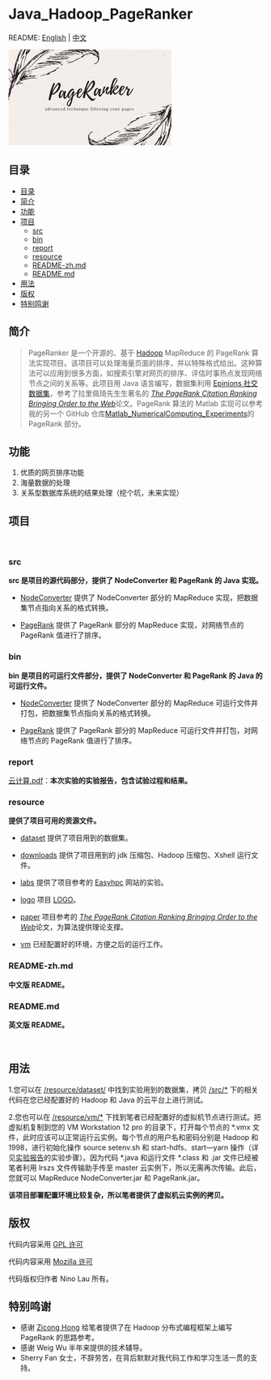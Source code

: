 # Java_Hadoop_PageRanker

README: [English](https://github.com/LovelyBuggies/Java_Hadoop_PageRanker/blob/master/README.md) | [中文](https://github.com/LovelyBuggies/Java_Hadoop_PageRanker/blob/master/README_zh.md)

![LOGO](https://github.com/LovelyBuggies/Java_Hadoop_PageRanker/blob/master/resource/logo/PageRanker.png)

## 目录

* [目录](https://github.com/LovelyBuggies/Java_Hadoop_PageRanker/blob/master/README_zh.md#目录)
* [简介](https://github.com/LovelyBuggies/Java_Hadoop_PageRanker/blob/master/README_zh.md#简介)
* [功能](https://github.com/LovelyBuggies/Java_Hadoop_PageRanker/blob/master/README_zh.md#功能)
* [项目](https://github.com/LovelyBuggies/Java_Hadoop_PageRanker/blob/master/README_zh.md#项目)
   * [src](https://github.com/LovelyBuggies/Java_Hadoop_PageRanker/blob/master/README_zh.md#src)
   * [bin](https://github.com/LovelyBuggies/Java_Hadoop_PageRanker/blob/master/README_zh.md#bin)
   * [report](https://github.com/LovelyBuggies/Java_Hadoop_PageRanker/blob/master/README_zh.md#report)
   * [resource](https://github.com/LovelyBuggies/Java_Hadoop_PageRanker/blob/master/README_zh.md#resource)
   * [README-zh.md](https://github.com/LovelyBuggies/Java_Hadoop_PageRanker/blob/master/README_zh.md#readme-zhmd)
   * [README.md](https://github.com/LovelyBuggies/Java_Hadoop_PageRanker/blob/master/README_zh.md#readmemd)
* [用法](https://github.com/LovelyBuggies/Java_Hadoop_PageRanker/blob/master/README_zh.md#用法)
* [版权](https://github.com/LovelyBuggies/Java_Hadoop_PageRanker/blob/master/README_zh.md#版权)
* [特别鸣谢](https://github.com/LovelyBuggies/Java_Hadoop_PageRanker/blob/master/README_zh.md#特别鸣谢)


## 简介

>PageRanker 是一个开源的、基于 [Hadoop](http://hadoop.apache.org) MapReduce 的 PageRank 算法实现项目。该项目可以处理海量页面的排序，并以特殊格式给出。这种算法可以应用到很多方面，如搜索引擎对网页的排序、评估时事热点发现网络节点之间的关系等。此项目用 Java 语言编写，数据集利用 [Epinions 社交数据集](https://snap.stanford.edu/data/soc-Epinions1.html)，参考了拉⾥佩琦先⽣生著名的 [*The PageRank Citation Ranking︎ Bringing Order to the Web*](http://202.116.81.74/cache/5/03/ilpubs.stanford.edu/bf0bd3cdc413c81dc4853ddffe4de51f/1999-66.pdf)论⽂。PageRank 算法的 Matlab 实现可以参考我的另一个 GitHub 仓库[Matlab_NumericalComputing_Experiments](https://github.com/LovelyBuggies/Matlab_NumericalComputing_Experiments)的 PageRank 部分。

## 功能

1. 优质的网页排序功能
2. 海量数据的处理
3. 关系型数据库系统的结果处理（挖个坑，未来实现）

## 项目
</br>

### src 
**src 是项目的源代码部分，提供了 NodeConverter 和 PageRank 的 Java 实现。**

* [NodeConverter](https://github.com/LovelyBuggies/Java_Hadoop_PageRanker/tree/master/src/NodeConverter)
提供了 NodeConverter 部分的 MapReduce 实现，把数据集节点指向关系的格式转换。

* [PageRank](https://github.com/LovelyBuggies/Java_Hadoop_PageRanker/tree/master/src/PageRank)
提供了 PageRank 部分的 MapReduce 实现，对网络节点的 PageRank 值进行了排序。


### bin
**bin 是项目的可运行文件部分，提供了 NodeConverter 和 PageRank 的 Java 的可运行文件。**

* [NodeConverter](https://github.com/LovelyBuggies/Java_Hadoop_PageRanker/tree/master/bin/NodeConverter)
提供了 NodeConverter 部分的 MapReduce 可运行文件并打包，把数据集节点指向关系的格式转换。

* [PageRank](https://github.com/LovelyBuggies/Java_Hadoop_PageRanker/tree/master/bin/PageRank)
提供了 PageRank 部分的 MapReduce 可运行文件并打包，对网络节点的 PageRank 值进行了排序。

### report
[云计算.pdf](https://github.com/LovelyBuggies/Java_Hadoop_PageRanker/tree/master/report)：**本次实验的实验报告，包含试验过程和结果。**

### resource
**提供了项目可用的资源文件。**

* [dataset](https://github.com/LovelyBuggies/Java_Hadoop_PageRanker/tree/master/resource/dataset)
提供了项目用到的数据集。

* [downloads](https://github.com/LovelyBuggies/Java_Hadoop_PageRanker/tree/master/resource/downloads)
提供了项目用到的 jdk 压缩包、Hadoop 压缩包、Xshell 运行文件。

* [labs](https://github.com/LovelyBuggies/Java_Hadoop_PageRanker/tree/master/resource/labs)
提供了项目参考的 [Easyhpc](http://www.easyhpc.org) 网站的实验。

* [logo](https://github.com/LovelyBuggies/Java_Hadoop_PageRanker/tree/master/resource/logo)
项目 [LOGO](https://github.com/LovelyBuggies/Java_Hadoop_PageRanker/blob/master/resource/logo/PageRanker.png)。

* [paper](https://github.com/LovelyBuggies/Java_Hadoop_PageRanker/tree/master/resource/paper)
项目参考的 [*The PageRank Citation Ranking︎ Bringing Order to the Web*](http://202.116.81.74/cache/5/03/ilpubs.stanford.edu/bf0bd3cdc413c81dc4853ddffe4de51f/1999-66.pdf)论⽂，为算法提供理论支撑。

* [vm](https://github.com/LovelyBuggies/Java_Hadoop_PageRanker/tree/master/resource/vm)
已经配置好的环境，方便之后的运行工作。


### README-zh.md
**中文版 README。**


### README.md
**英文版 README。**

</br>

## 用法

1.您可以在 [/resource/dataset/](https://github.com/LovelyBuggies/Java_Hadoop_PageRanker/tree/master/resource/dataset) 中找到实验用到的数据集，拷贝 [/src/*](https://github.com/LovelyBuggies/Java_Hadoop_PageRanker/tree/master/src) 下的相关代码在您已经配置好的 Hadoop 和 Java 的云平台上进行测试。

2.您也可以在 [/resource/vm/*](https://github.com/LovelyBuggies/Java_Hadoop_PageRanker/tree/master/resource/vm) 下找到笔者已经配置好的虚拟机节点进行测试。把虚拟机复制到您的 VM Workstation 12 pro 的目录下，打开每个节点的 *.vmx 文件，此时应该可以正常运行云实例。每个节点的用户名和密码分别是 Hadoop 和 1998，进行初始化操作 source setenv.sh 和 start-hdfs、start—yarn 操作（详见[实验报告](https://github.com/LovelyBuggies/Java_Hadoop_PageRanker/tree/master/report)的实验步骤）。因为代码 *.java 和运行文件 *.class 和 .jar 文件已经被笔者利用 lrszs 文件传输助手传至 master 云实例下，所以无需再次传输。此后，您就可以 MapReduce NodeConverter.jar 和 PageRank.jar。

**该项目部署配置环境比较复杂，所以笔者提供了虚拟机云实例的拷贝。**

## 版权

代码内容采用 [GPL 许可](http://www.gnu.org/licenses/gpl.html)

代码内容采用 [Mozilla 许可](https://www.mozilla.org/en-US/MPL/)

代码版权归作者 Nino Lau 所有。


## 特别鸣谢

* 感谢 [Zicong Hong](https://github.com/hongzicong) 给笔者提供了在 Hadoop 分布式编程框架上编写 PageRank 的思路参考。
* 感谢 Weig Wu 半年来提供的技术辅导。
* Sherry Fan 女士，不辞劳苦，在背后默默对我代码工作和学习生活一贯的支持。


